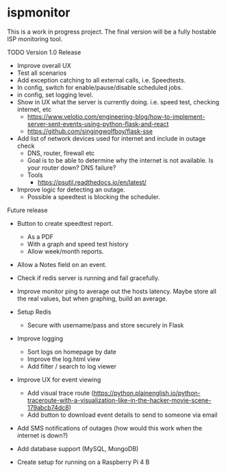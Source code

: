 # ispmonitor

This is a work in progress project. The final version will be a fully hostable ISP monitoring tool.

TODO
Version 1.0 Release
- Improve overall UX
- Test all scenarios
- Add exception catching to all external calls, i.e. Speedtests.
- In config, switch for enable/pause/disable scheduled jobs.
- in config, set logging level.
- Show in UX what the server is currently doing. i.e. speed test, checking internet, etc
    - https://www.velotio.com/engineering-blog/how-to-implement-server-sent-events-using-python-flask-and-react
    - https://github.com/singingwolfboy/flask-sse
- Add list of network devices used for internet and include in outage check
    - DNS, router, firewall etc
    - Goal is to be able to determine why the internet is not available. Is your router down? DNS failure?
    - Tools
        - https://psutil.readthedocs.io/en/latest/
- Improve logic for detecting an outage.
    - Possible a speedtest is blocking the scheduler.

Future release
- Button to create speedtest report.
    - As a PDF
    - With a graph and speed test history
    - Allow week/month reports.

- Allow a Notes field on an event.
- Check if redis server is running and fail gracefully.
- Improve monitor ping to average out the hosts latency. Maybe store all the real values, but when graphing, build an average.
- Setup Redis
    - Secure with username/pass and store securely in Flask
- Improve logging
    - Sort logs on homepage by date
    - Improve the log.html view
    - Add filter / search to log viewer
- Improve UX for event viewing
    - Add visual trace route (https://python.plainenglish.io/python-traceroute-with-a-visualization-like-in-the-hacker-movie-scene-179abcb74dc8)
    - Add button to download event details to send to someone via email
- Add SMS notifications of outages (how would this work when the internet is down?)
- Add database support (MySQL, MongoDB)
- Create setup for running on a Raspberry Pi 4 B 